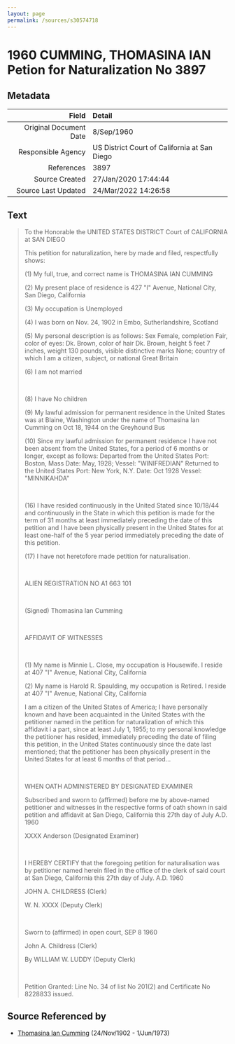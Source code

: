 ```yaml
---
layout: page
permalink: /sources/s30574718
---
```


# 1960 CUMMING, THOMASINA IAN Petion for Naturalization No 3897

## Metadata
Field | Detail
---:|:---
Original Document Date | 8/Sep/1960
Responsible Agency | US District Court of California at San Diego
References | 3897
Source Created | 27/Jan/2020 17:44:44
Source Last Updated | 24/Mar/2022 14:26:58

## Text

> To the Honorable the UNITED STATES DISTRICT Court of CALIFORNIA at SAN DIEGO
>
> This petition for naturalization, here by made and filed, respectfully shows:
>
> (1) My full, true, and correct name is THOMASINA IAN CUMMING
>
> (2) My present place of residence is 427 "I" Avenue, National City, San Diego, California
>
> (3) My occupation is Unemployed
>
> (4) I was born on Nov. 24, 1902 in Embo, Sutherlandshire, Scotland
>
> (5) My personal description is as follows: Sex Female, completion Fair, color of eyes: Dk. Brown, color of hair Dk. Brown, height 5 feet 7  inches, weight 130 pounds, visible distinctive marks None; country of which I am a citizen, subject, or national Great Britain
>
> (6) I am not married
>
> <br/>
>
> (8) I have No children
>
> (9) My lawful admission for permanent residence in the United States was at Blaine, Washington under the name of Thomasina Ian Cumming on Oct 18, 1944 on the Greyhound Bus
>
> (10) Since my lawful admission for permanent residence I have not been absent from the United States, for a period of 6 months or longer, except as follows: Departed from the United States Port: Boston, Mass Date: May, 1928; Vessel: "WINIFREDIAN" Returned to the United States Port: New York, N.Y. Date: Oct 1928 Vessel: "MINNIKAHDA"
>
> <br/>
>
> (16) I have resided continuously in the United Stated since 10/18/44 and continuously in the State in which this petition is made for the term of 31 months at least immediately preceding the date of this petition and I have been physically present in the United States for at least one-half of the 5 year period immediately preceding the date of this petition.
>
> (17) I have not heretofore made petition for naturalisation.
>
> <br/>
>
> ALIEN REGISTRATION NO A1 663 101
>
> <br/>
>
> (Signed) Thomasina Ian Cumming
>
> <br/>
>
> AFFIDAVIT OF WITNESSES
>
> <br/>
>
> (1) My name is Minnie L. Close, my occupation is Housewife. I reside at 407 "I" Avenue, National City, California
>
> (2) My name is Harold R. Spaulding, my occupation is Retired. I reside at 407 "I" Avenue, National City, California
>
> I am a citizen of the United States of America; I have personally known and have been acquainted in the United States with the petitioner named in the petition for naturalization of which this affidavit i a part, since at least July 1, 1955; to my personal knowledge the petitioner has resided, immediately preceding the date of filing this petition, in the United States continuously since the date last mentioned; that the petitioner has been physically present in the United States for at least 6 months of that period...
>
> <br/>
>
> WHEN OATH ADMINISTERED BY DESIGNATED EXAMINER
>
> Subscribed and sworn to (affirmed) before me by above-named petitioner and witnesses in the respective forms of oath shown in said petition and affidavit at San Diego, California this 27th day of July A.D. 1960
>
> XXXX Anderson (Designated Examiner)
>
> <br/>
>
> I HEREBY CERTIFY that the foregoing petition for naturalisation was by petitioner named herein filed in the office of the clerk of said court at San Diego, California this 27th day of July. A.D. 1960
>
> JOHN A. CHILDRESS (Clerk)
>
> W. N. XXXX (Deputy Clerk)
>
> <br/>
>
> Sworn to (affirmed) in open court, SEP 8 1960
>
> John A. Childress (Clerk)
>
> By WILLIAM W. LUDDY (Deputy Clerk)
>
> <br/>
>
> Petition Granted: Line No. 34 of list No 201(2) and Certificate No 8228833 issued.
>

## Source Referenced by

* [Thomasina Ian Cumming](../people/@92241152@-thomasina-ian-cumming-b1902-11-24-d1973-6-1.md) (24/Nov/1902 - 1/Jun/1973)
